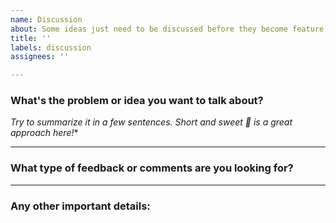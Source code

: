 ```yaml
---
name: Discussion
about: Some ideas just need to be discussed before they become feature proposals.
title: ''
labels: discussion
assignees: ''

---
```


### What's the problem or idea you want to talk about?
*Try to summarize it in a few sentences. Short and sweet 🍭 is a great approach here!**

---
### What type of feedback or comments are you looking for?

---

### Any other important details:
